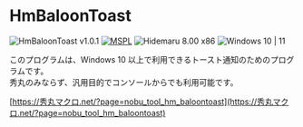 # HmBaloonToast

![HmBaloonToast v1.0.1](https://img.shields.io/badge/HmBaloonToast-v1.0.1-6479ff.svg)
[![MSPL](https://img.shields.io/badge/license-MSPL-blue.svg?style=flat)](LICENSE)
![Hidemaru 8.00 x86](https://img.shields.io/badge/Hidemaru-v8.00-6479ff.svg)
![Windows 10 | 11](https://img.shields.io/badge/Windows-10_|_11-6479ff.svg?logo=windows&logoColor=white)

このプログラムは、Windows 10 以上で利用できるトースト通知のためのプログラムです。  
秀丸のみならず、汎用目的でコンソールからでも利用可能です。

[https://秀丸マクロ.net/?page=nobu_tool_hm_baloontoast](https://秀丸マクロ.net/?page=nobu_tool_hm_baloontoast)


